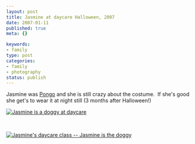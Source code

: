 ```yaml
--- 
layout: post
title: Jasmine at daycare Halloween, 2007
date: 2007-01-11
published: true
meta: {}

keywords: 
- family
type: post
categories: 
- family
- photography
status: publish
---
```



Jasmine was [Pongo](http://disney.go.com/disneyvideos/animatedfilms/101/char_pongo.html) and she is still crazy about the costume.  If she's good she get's to wear it at night still (3 months after Halloween!)  

 

[![Jasmine is a doggy at daycare](http://media.eick.us/2011/05/352677893_8d85011c1c_m.jpg)](http://www.flickr.com/photos/19429588@N00/352677893/ "Jasmine is a doggy at daycare")

 

 

 

[![Jasmine's daycare class -- Jasmine is the doggy](http://media.eick.us/2011/05/352677894_5ba598086e_m.jpg)](http://www.flickr.com/photos/19429588@N00/352677894/ "Jasmine's daycare class -- Jasmine is the doggy")


